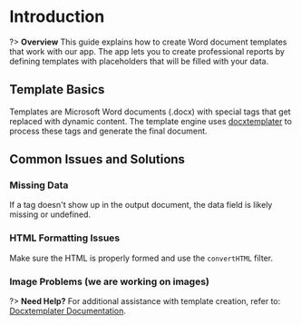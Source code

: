 # Introduction

?> **Overview** This guide explains how to create Word document templates that work with our app. The app lets you to create professional reports by defining templates with placeholders that will be filled with your data.

## Template Basics

Templates are Microsoft Word documents (.docx) with special tags that get replaced with dynamic content. The template engine uses [docxtemplater](https://docxtemplater.com/) to process these tags and generate the final document.

## Common Issues and Solutions

### Missing Data

If a tag doesn't show up in the output document, the data field is likely missing or undefined.

### HTML Formatting Issues

Make sure the HTML is properly formed and use the `convertHTML` filter.

### Image Problems (we are working on images)

?> **Need Help?** For additional assistance with template creation, refer to: [Docxtemplater Documentation](https://docxtemplater.com/docs/).
